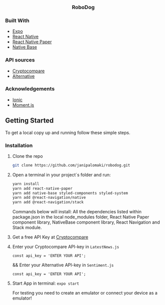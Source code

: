 <!-- PROJECT LOGO -->
<br />
<p align="center">
  <h3 align="center">RoboDog</h3>
</p>



<!-- TABLE OF CONTENTS 
<details open="open">
  <summary>Table of Contents</summary>
  <ol>
    <li>
      <a href="#about-the-project">About The Project</a>
      <ul>
        <li><a href="#built-with">Built With</a></li>
      </ul>
    </li>
    <!--
    <li>
      <a href="#getting-started">Getting Started</a>
      <ul>
        <li><a href="#prerequisites">Prerequisites</a></li>
        <li><a href="#installation">Installation</a></li>
      </ul>
    </li>
     <li><a href="#usage">Usage</a></li>
    <li><a href="#roadmap">Roadmap</a></li>
    <li><a href="#contributing">Contributing</a></li>
    <li><a href="#license">License</a></li>
    <li><a href="#contact">Contact</a></li>
    
    <li><a href="#acknowledgements">Acknowledgements</a></li>
  </ol>
</details>
-->

<!-- ABOUT THE PROJECT 
## About The Project

The main reason for this project is to collect all the necessary information about cryptocurrencies in the same place. 

Here's why:
* Your time should be focused on creating something amazing. A project that solves a problem and helps others
* You shouldn't be doing the same tasks over and over like creating a README from scratch
* You should element DRY principles to the rest of your life :smile:

Of course, no one template will serve all projects since your needs may be different. So I'll be adding more in the near future. You may also suggest changes by forking this repo and creating a pull request or opening an issue. Thanks to all the people have have contributed to expanding this template!

A list of commonly used resources that I find helpful are listed in the acknowledgements.
-->

### Built With

* [Expo](https://docs.expo.io/)
* [React Native](https://reactnative.dev/)
* [React Native Paper](https://callstack.github.io/react-native-paper/)
* [Native Base](https://nativebase.io/)

### API sources
* [Cryptocompare](https://min-api.cryptocompare.com/documentation)
* [Alternative](https://alternative.me/crypto/api/)


### Acknowledgements
* [Ionic](https://ionic.io/ionicons)
* [Moment.js](https://momentjs.com/)


## Getting Started

To get a local copy up and running follow these simple steps.

### Installation

1. Clone the repo
   ```sh
   git clone https://github.com/janipalomaki/robodog.git
   ```
2. Open a terminal in your project´s folder and run:
   ```sh
   yarn install 
   yarn add react-native-paper 
   yarn add native-base styled-components styled-system 
   yarn add @react-navigation/native 
   yarn add @react-navigation/stack 
   ```
   Commands below will install:
   All the dependencies listed within package.json in the local node_modules folder, React Native Paper component library, NativeBase component library, 
   React  Navigation and Stack module.
   
   
3. Get a free API Key at [Cryptocompare](https://min-api.cryptocompare.com/pricing)

4. Enter your Cryptocompare API-key in `LatestNews.js`
   ```JS
   const api_key = 'ENTER YOUR API';
   ```
   &&
   Enter your Alternative API-key in `Sentiment.js`
   ```JS
   const api_key = 'ENTER YOUR API';
   ```
   
5. Start App in terminal:
   ```expo start```
   
   For testing you need to create an emulator or connect your device as a emulator!


<!-- USAGE EXAMPLES 
## Usage

Use this space to show useful examples of how a project can be used. Additional screenshots, code examples and demos work well in this space. You may also link to more resources.

_For more examples, please refer to the [Documentation](https://example.com)_
-->


<!-- ROADMAP 
## Roadmap

See the [open issues](https://github.com/othneildrew/Best-README-Template/issues) for a list of proposed features (and known issues).
-->


<!-- CONTRIBUTING 
## Contributing

Contributions are what make the open source community such an amazing place to be learn, inspire, and create. Any contributions you make are **greatly appreciated**.

1. Fork the Project
2. Create your Feature Branch (`git checkout -b feature/AmazingFeature`)
3. Commit your Changes (`git commit -m 'Add some AmazingFeature'`)
4. Push to the Branch (`git push origin feature/AmazingFeature`)
5. Open a Pull Request
-->


<!-- LICENSE 
## License

Distributed under the MIT License. See `LICENSE` for more information.
-->


<!-- CONTACT 
## Contact

Your Name - [@your_twitter](https://twitter.com/your_username) - email@example.com

Project Link: [https://github.com/your_username/repo_name](https://github.com/your_username/repo_name)
-->






